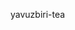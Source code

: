 yavuzbiri-tea

<!---
yavuzbiri/yavuzbiri is a ✨ special ✨ repository because its `README.md` (this file) appears on your GitHub profile.
You can click the Preview link to take a look at your changes.
--->

